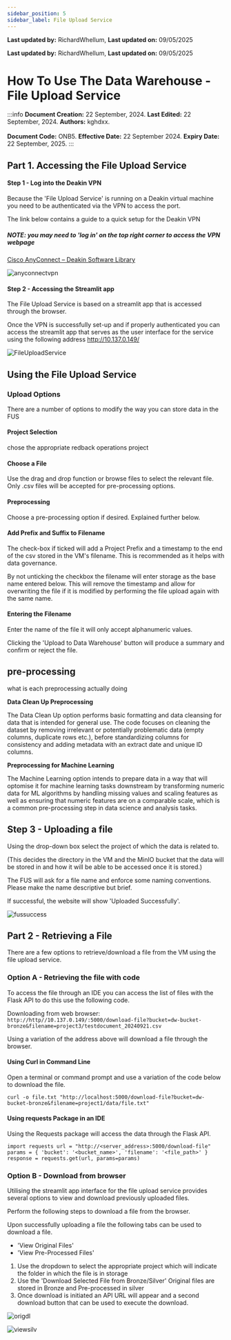 ```yaml
--- 
sidebar_position: 5
sidebar_label: File Upload Service
---
```


**Last updated by:** RichardWhellum, **Last updated on:** 09/05/2025


**Last updated by:** RichardWhellum, **Last updated on:** 09/05/2025


# How To Use The Data Warehouse - File Upload Service

:::info
**Document Creation:** 22 September, 2024. **Last Edited:** 22 September, 2024. **Authors:** kghdxx.
<br></br> **Document Code:** ONB5. **Effective Date:** 22 September 2024. **Expiry Date:** 22 September, 2025.
:::

## Part 1. Accessing the File Upload Service

#### Step 1 - Log into the Deakin VPN

Because the 'File Upload Service' is running on a Deakin virtual machine you need to be authenticated via the VPN to access the port.

The link below contains a guide to a quick setup for the Deakin VPN
##### NOTE: you may need to 'log in' on the top right corner to access the VPN webpage
[Cisco AnyConnect – Deakin Software Library](https://software.deakin.edu.au/2019/04/16/cisco-anyconnect/)

![anyconnectvpn](./pictures/anyconnectvpn.png)

#### Step 2 - Accessing the Streamlit app

The File Upload Service is based on a streamlit app that is accessed through the browser. 

Once the VPN is successfully set-up and if properly authenticated you can access the streamlit app that serves as the user interface for the service using the following address
				http://10.137.0.149/

![FileUploadService](./pictures/FileUploadService.png)


## Using the File Upload Service 

### Upload Options 
There are a number of options to modify the way you can store data in the FUS 

#### Project Selection
chose the appropriate redback operations project 

#### Choose a File
Use the drag and drop function or browse files to select the relevant file.
Only .csv files will be accepted for pre-processing options.

#### Preprocessing 
Choose a pre-processing option if desired. Explained further below.

#### Add Prefix and Suffix to Filename
The check-box if ticked will add a Project Prefix and a timestamp to the end of the csv stored in the VM's filename. This is recommended as it helps with data governance.

By not unticking the checkbox the filename will enter storage as the base name entered below. This will remove the timestamp and allow for overwriting the file if it is modified by performing the file upload again with the same name.

#### Entering the Filename
Enter the name of the file it will only accept alphanumeric values.

Clicking the 'Upload to Data Warehouse' button will produce a summary and confirm or reject the file.

## pre-processing 
what is each preprocessing actually doing

**Data Clean Up Preprocessing**

The Data Clean Up option performs basic formatting and data cleansing for data that is intended for general use. The code focuses on cleaning the dataset by removing irrelevant or potentially problematic data (empty columns, duplicate rows etc.), before standardizing columns for consistency and adding metadata with an extract date and unique ID columns.


**Preprocessing for Machine Learning** 

The Machine Learning option intends to prepare data in a way that will optomise it for machine learning tasks downstream by transforming numeric data for ML algorithms by handling missing values and scaling features as well as ensuring that numeric features are on a comparable scale, which is a common pre-processing step in data science and analysis tasks.


## Step 3 - Uploading a file

Using the drop-down box select the project of which the data is related to.

(This decides the directory in the VM and the MinIO bucket that the data will be stored in and how it will be able to be accessed once it is stored.)

The FUS will ask for a file name and enforce some naming conventions.
Please make the name descriptive but brief.

If successful, the website will show 'Uploaded Successfully'.

![fussuccess](./pictures/fussuccess.png)

## Part 2 - Retrieving a File

There are a few options to retrieve/download a file from the VM using the file upload service.

### Option A - Retrieving the file with code

To access the file through an IDE you can access the list of files with the Flask API
to do this use the following code.

Downloading from web browser:
`http://http//10.137.0.149/:5000/download-file?bucket=dw-bucket-bronze&filename=project3/testdocument_20240921.csv`

Using a variation of the address above will download a file through the browser.

#### Using Curl in Command Line

Open a terminal or command prompt and use a variation of the code below to download the file.

`curl -o file.txt "http://localhost:5000/download-file?bucket=dw-bucket-bronze&filename=project1/data/file.txt"`


#### Using requests Package in an IDE

Using the Requests package will access the data through the Flask API.
```
import requests url = "http://<server_address>:5000/download-file" params = { 'bucket': '<bucket_name>', 'filename': '<file_path>' } response = requests.get(url, params=params)
```

### Option B - Download from browser

Utilising the streamlit app interface for the file upload service provides several options to view and download previously uploaded files.

Perform the following steps to download a file from the browser.

Upon successfully uploading a file the following tabs can be used to download a file. 

 - 'View Original Files'
 - 'View Pre-Processed Files'

1. Use the dropdown to select the appropriate project which will indicate the folder in which the file is in storage
2. Use the 'Download Selected File from Bronze/Silver' 
Original files are stored in Bronze and Pre-processed in silver
3. Once download is initiated an API URL will appear and a second download button that can be used to execute the download.


![origdl](./pictures/origdl.png)

![viewsilv](./pictures/viewsilv.png)